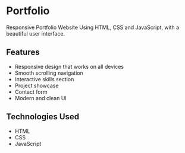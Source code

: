 # Portfolio

Responsive Portfolio Website Using HTML, CSS and JavaScript, with a beautiful user interface.

## Features

- Responsive design that works on all devices
- Smooth scrolling navigation
- Interactive skills section
- Project showcase
- Contact form
- Modern and clean UI

## Technologies Used

- HTML
- CSS
- JavaScript

